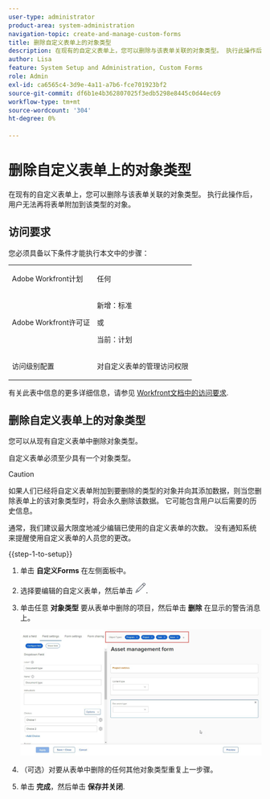 ```yaml
---
user-type: administrator
product-area: system-administration
navigation-topic: create-and-manage-custom-forms
title: 删除自定义表单上的对象类型
description: 在现有的自定义表单上，您可以删除与该表单关联的对象类型。 执行此操作后，用户无法再将表单附加到该类型的对象。
author: Lisa
feature: System Setup and Administration, Custom Forms
role: Admin
exl-id: ca6565c4-3d9e-4a11-a7b6-fce701923bf2
source-git-commit: df6b1e4b362807025f3edb5298e8445c0d44ec69
workflow-type: tm+mt
source-wordcount: '304'
ht-degree: 0%

---
```


# 删除自定义表单上的对象类型

在现有的自定义表单上，您可以删除与该表单关联的对象类型。 执行此操作后，用户无法再将表单附加到该类型的对象。

## 访问要求

您必须具备以下条件才能执行本文中的步骤：

<table style="table-layout:auto"> 
 <col> 
 <col> 
 <tbody> 
  <tr data-mc-conditions=""> 
   <td role="rowheader"> <p>Adobe Workfront计划</p> </td> 
   <td>任何</td> 
  </tr> 
  <tr> 
   <td role="rowheader">Adobe Workfront许可证</td> 
   <td>
   <p>新增：标准</p>
   <p>或</p>
   <p>当前：计划</p></td>
  </tr> 
  <tr data-mc-conditions=""> 
   <td role="rowheader">访问级别配置</td> 
   <td> <p>对自定义表单的管理访问权限</p> </td> 
  </tr>  
 </tbody> 
</table>

有关此表中信息的更多详细信息，请参见 [Workfront文档中的访问要求](/help/quicksilver/administration-and-setup/add-users/access-levels-and-object-permissions/access-level-requirements-in-documentation.md).

## 删除自定义表单上的对象类型

您可以从现有自定义表单中删除对象类型。

自定义表单必须至少具有一个对象类型。

>[!CAUTION]
>
>如果人们已经将自定义表单附加到要删除的类型的对象并向其添加数据，则当您删除表单上的该对象类型时，将会永久删除该数据。 它可能包含用户以后需要的历史信息。
>
>通常，我们建议最大限度地减少编辑已使用的自定义表单的次数。 没有通知系统来提醒使用自定义表单的人员您的更改。

{{step-1-to-setup}}

1. 单击 **自定义Forms** 在左侧面板中。
1. 选择要编辑的自定义表单，然后单击 ![“编辑”图标](assets/edit-icon.png).
1. 单击任意 **对象类型** 要从表单中删除的项目，然后单击 **删除** 在显示的警告消息上。

   ![](assets/click-x-object-types.jpg)

1. （可选）对要从表单中删除的任何其他对象类型重复上一步骤。
1. 单击 **完成**，然后单击 **保存并关闭**.
